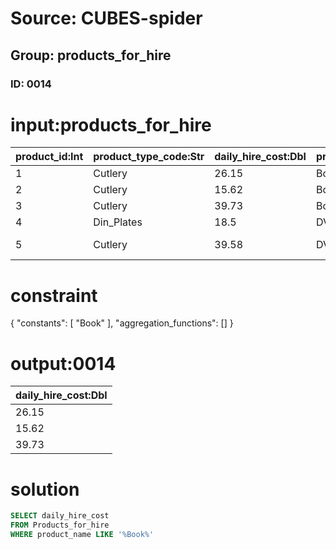 # Source: CUBES-spider
## Group: products_for_hire
### ID: 0014

# input:products_for_hire

| product_id:Int | product_type_code:Str | daily_hire_cost:Dbl | product_name:Str | product_description:Str |
|---|---|---|---|---|
| 1 | Cutlery | 26.15 | Book collection C | Anna Karenina |
| 2 | Cutlery | 15.62 | Book collection B | War and Peace |
| 3 | Cutlery | 39.73 | Book collection A | The Great Gatsby |
| 4 | Din_Plates | 18.5 | DVD collection A | Twilight |
| 5 | Cutlery | 39.58 | DVD collection B | One Hundred Years of Solitude |

# constraint

{
  "constants": [
    "Book"
  ],
  "aggregation_functions": []
}

# output:0014

| daily_hire_cost:Dbl |
|---|
| 26.15 |
| 15.62 |
| 39.73 |

# solution

```sql
SELECT daily_hire_cost
FROM Products_for_hire
WHERE product_name LIKE '%Book%'
```
